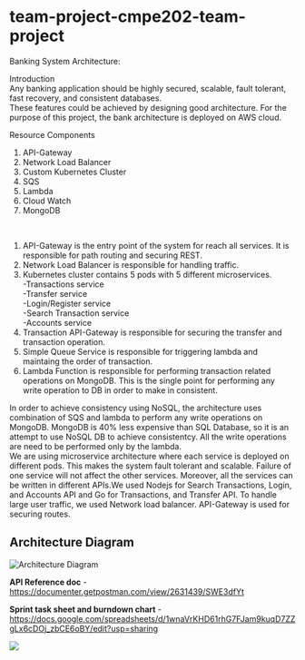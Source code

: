 # team-project-cmpe202-team-project

Banking System Architecture:<br>

Introduction<br>
Any banking application should be highly secured, scalable, fault tolerant, fast recovery, and consistent databases.<br>
These features could be achieved by designing good architecture. For the purpose of this project, the bank architecture is deployed on AWS cloud.<br>

Resource Components<br>
1) API-Gateway
2) Network Load Balancer
3) Custom Kubernetes Cluster
4) SQS
5) Lambda
5) Cloud Watch
6) MongoDB
<br>

1) API-Gateway is the entry point of the system for reach all services. It is responsible for path routing and securing REST.
2) Network Load Balancer is responsible for handling traffic.
3) Kubernetes cluster contains 5 pods with 5 different microservices.<br>
   -Transactions service<br>
   -Transfer service<br>
   -Login/Register service<br>
   -Search Transaction service<br>
   -Accounts service<br>
4) Transaction API-Gateway is responsible for securing the transfer and transaction operation.
5) Simple Queue Service is responsible for triggering lambda and maintaing the order of transaction.
6) Lambda Function is responsible for performing transaction related operations on MongoDB. This is the single point for performing any write operation to DB in order to make in consistent.<br>

In order to achieve consistency using NoSQL, the architecture uses combination of SQS and lambda to perform any write operations on MongoDB. MongoDB is 40% less expensive than SQL Database, so it is an attempt to use NoSQL DB to achieve consistentcy. All the write operations are need to be performed only by the lambda. <br>
We are using microservice architecture where each service is deployed on different pods. This makes the system fault tolerant and scalable. Failure of one service will not affect the other services. Moreover, all the services can be written in different APIs.We used Nodejs for Search Transactions, Login, and Accounts API and Go for Transactions, and Transfer API.
To handle large user traffic, we used Network load balancer. API-Gateway is used for securing routes.  

## Architecture Diagram

![Architecture Diagram](https://github.com/yashtrivedi96/Banking-Application-Microservices/blob/master/Architecture%20Diagram.jpg)

**API Reference doc** - https://documenter.getpostman.com/view/2631439/SWE3dfYt

**Sprint task sheet and burndown chart** - https://docs.google.com/spreadsheets/d/1wnaVrKHD61rhG7FJam9kuqD7ZZgLx6cDOj_zbCE6oBY/edit?usp=sharing

![](https://github.com/yashtrivedi96/Banking-Application-Microservices/blob/master/burndown_chart.png)
